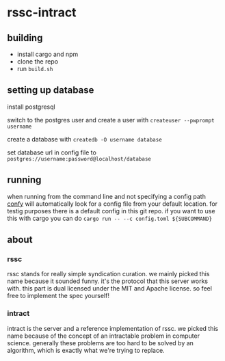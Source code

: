 # rssc-intract

## building
- install cargo and npm
- clone the repo
- run `build.sh`

## setting up database
install postgresql

switch to the postgres user and create a user with `createuser --pwprompt username`

create a database with `createdb -O username database`

set database url in config file to `postgres://username:password@localhost/database`

## running
when running from the command line and not specifying a config path
[confy](https://crates.io/crates/confy) will automatically look for a config file from your default location.
for testig purposes there is a default config in this git repo.
if you want to use this with cargo you can do `cargo run -- --c config.toml ${SUBCOMMAND}`

## about
### rssc
rssc stands for really simple syndication curation.
we mainly picked this name because it sounded funny.
it's the protocol that this server works with.
this part is dual licensed under the MIT and Apache license.
so feel free to implement the spec yourself!

### intract
intract is the server and a reference implementation of rssc.
we picked this name because of the concept of an intractable problem in computer science.
generally these problems are too hard to be solved by an algorithm, which is exactly what we're trying to replace.
